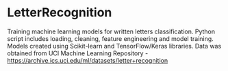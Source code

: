 # LetterRecognition
Training machine learning models for written letters classification. Python script includes loading, cleaning, feature engineering and model training. Models created using Scikit-learn and TensorFlow/Keras libraries. Data was obtained from UCI Machine Learning Repository - https://archive.ics.uci.edu/ml/datasets/letter+recognition
